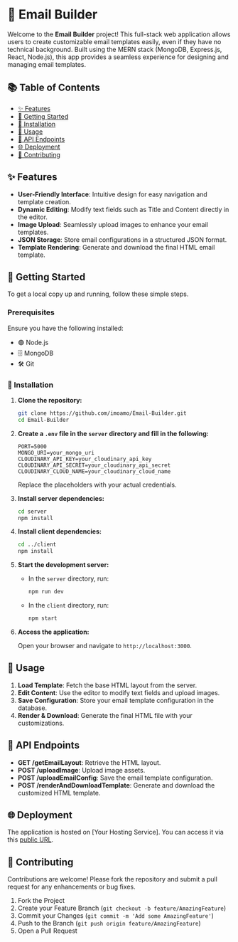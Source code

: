 

# 📧 Email Builder

Welcome to the **Email Builder** project! This full-stack web application allows users to create customizable email templates easily, even if they have no technical background. Built using the MERN stack (MongoDB, Express.js, React, Node.js), this app provides a seamless experience for designing and managing email templates.

## 📚 Table of Contents

- [✨ Features](#-features)
- [🚀 Getting Started](#-getting-started)
- [🔧 Installation](#-installation)
- [📝 Usage](#-usage)
- [📡 API Endpoints](#-api-endpoints)
- [🌐 Deployment](#-deployment)
- [🤝 Contributing](#-contributing)

## ✨ Features

- **User-Friendly Interface**: Intuitive design for easy navigation and template creation.
- **Dynamic Editing**: Modify text fields such as Title and Content directly in the editor.
- **Image Upload**: Seamlessly upload images to enhance your email templates.
- **JSON Storage**: Store email configurations in a structured JSON format.
- **Template Rendering**: Generate and download the final HTML email template.

## 🚀 Getting Started

To get a local copy up and running, follow these simple steps.

### Prerequisites

Ensure you have the following installed:

- 🟢 Node.js
- 🗄️ MongoDB
- 🛠️ Git

### 🔧 Installation

1. **Clone the repository:**

   ```bash
   git clone https://github.com/imoamo/Email-Builder.git
   cd Email-Builder
   ```

2. **Create a `.env` file in the `server` directory and fill in the following:**

   ```plaintext
   PORT=5000
   MONGO_URI=your_mongo_uri
   CLOUDINARY_API_KEY=your_cloudinary_api_key
   CLOUDINARY_API_SECRET=your_cloudinary_api_secret
   CLOUDINARY_CLOUD_NAME=your_cloudinary_cloud_name
   ```

   Replace the placeholders with your actual credentials.

3. **Install server dependencies:**

   ```bash
   cd server
   npm install
   ```

4. **Install client dependencies:**

   ```bash
   cd ../client
   npm install
   ```

5. **Start the development server:**

   - In the `server` directory, run:

     ```bash
     npm run dev
     ```

   - In the `client` directory, run:

     ```bash
     npm start
     ```

6. **Access the application:**

   Open your browser and navigate to `http://localhost:3000`.

## 📝 Usage

1. **Load Template**: Fetch the base HTML layout from the server.
2. **Edit Content**: Use the editor to modify text fields and upload images.
3. **Save Configuration**: Store your email template configuration in the database.
4. **Render & Download**: Generate the final HTML file with your customizations.

## 📡 API Endpoints

- **GET /getEmailLayout**: Retrieve the HTML layout.
- **POST /uploadImage**: Upload image assets.
- **POST /uploadEmailConfig**: Save the email template configuration.
- **POST /renderAndDownloadTemplate**: Generate and download the customized HTML template.

## 🌐 Deployment

The application is hosted on [Your Hosting Service]. You can access it via this [public URL](#).

## 🤝 Contributing

Contributions are welcome! Please fork the repository and submit a pull request for any enhancements or bug fixes.

1. Fork the Project
2. Create your Feature Branch (`git checkout -b feature/AmazingFeature`)
3. Commit your Changes (`git commit -m 'Add some AmazingFeature'`)
4. Push to the Branch (`git push origin feature/AmazingFeature`)
5. Open a Pull Request

